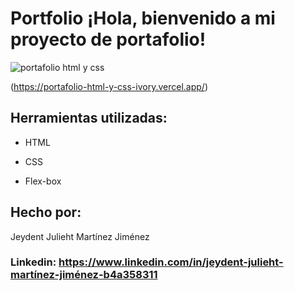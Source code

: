 # Portfolio ¡Hola, bienvenido a mi proyecto de portafolio!

![portafolio html y css](https://github.com/user-attachments/assets/e42ad098-1ea7-41d5-8c80-66386577d423)

(https://portafolio-html-y-css-ivory.vercel.app/)

## Herramientas utilizadas:

* HTML

* CSS

* Flex-box

## Hecho por:

Jeydent Julieht Martínez Jiménez

### Linkedin: https://www.linkedin.com/in/jeydent-julieht-martínez-jiménez-b4a358311
